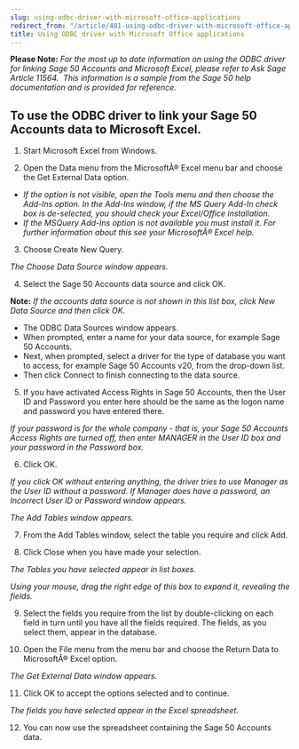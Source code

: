 ```yaml
---
slug: using-odbc-driver-with-microsoft-office-applications
redirect_from: "/article/401-using-odbc-driver-with-microsoft-office-applications"
title: Using ODBC driver with Microsoft Office applications
---
```

**Please Note:** *For the most up to date information on using the ODBC driver for linking Sage 50 Accounts and Microsoft Excel, please refer to Ask Sage Article 11564.  This information is a sample from the Sage 50 help documentation and is provided for reference.*

## To use the ODBC driver to link your Sage 50 Accounts data to Microsoft Excel.
1. Start Microsoft Excel from Windows.

2. Open the Data menu from the MicrosoftÂ® Excel menu bar and choose the Get External Data option.

- *If the option is not visible, open the Tools menu and then choose the Add-Ins option. In the Add-Ins window, if the MS Query Add-In check box is de-selected, you should check your Excel/Office installation.*
- *If the MSQuery Add-Ins option is not available you must install it. For further information about this see your MicrosoftÂ® Excel help.*

3. Choose Create New Query.

*The Choose Data Source window appears.*

4. Select the Sage 50 Accounts data source and click OK.

**Note:** *If the accounts data source is not shown in this list box, click New Data Source and then click OK.*

- The ODBC Data Sources window appears.
- When prompted, enter a name for your data source, for example Sage 50 Accounts.
- Next, when prompted, select a driver for the type of database you want to access, for example Sage 50 Accounts v20, from the drop-down list.
- Then click Connect to finish connecting to the data source.

5. If you have activated Access Rights in Sage 50 Accounts, then the User ID and Password you enter here should be the same as the logon name and password you have entered there.

*If your password is for the whole company - that is, your Sage 50 Accounts Access Rights are turned off, then enter MANAGER in the User ID box and your password in the Password box.*

6. Click OK.

*If you click OK without entering anything, the driver tries to use Manager as the User ID without a password. If Manager does have a password, an Incorrect User ID or Password window appears.*

*The Add Tables window appears.*

7. From the Add Tables window, select the table you require and click Add.

8. Click Close when you have made your selection.

*The Tables you have selected appear in list boxes.*

*Using your mouse, drag the right edge of this box to expand it, revealing the fields.*

9. Select the fields you require from the list by double-clicking on each field in turn until you have all the fields required. The fields, as you select them, appear in the database.

10. Open the File menu from the menu bar and choose the Return Data to MicrosoftÂ® Excel option.

*The Get External Data window appears.*

11. Click OK to accept the options selected and to continue.

*The fields you have selected appear in the Excel spreadsheet.*

12. You can now use the spreadsheet containing the Sage 50 Accounts data.